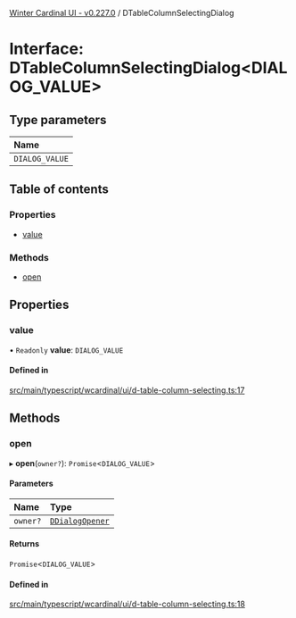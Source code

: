 [Winter Cardinal UI - v0.227.0](../index.md) / DTableColumnSelectingDialog

# Interface: DTableColumnSelectingDialog<DIALOG_VALUE\>

## Type parameters

| Name |
| :------ |
| `DIALOG_VALUE` |

## Table of contents

### Properties

- [value](DTableColumnSelectingDialog.md#value)

### Methods

- [open](DTableColumnSelectingDialog.md#open)

## Properties

### value

• `Readonly` **value**: `DIALOG_VALUE`

#### Defined in

[src/main/typescript/wcardinal/ui/d-table-column-selecting.ts:17](https://github.com/winter-cardinal/winter-cardinal-ui/blob/v0.227.0/src/main/typescript/wcardinal/ui/d-table-column-selecting.ts#L17)

## Methods

### open

▸ **open**(`owner?`): `Promise`<`DIALOG_VALUE`\>

#### Parameters

| Name | Type |
| :------ | :------ |
| `owner?` | [`DDialogOpener`](DDialogOpener.md) |

#### Returns

`Promise`<`DIALOG_VALUE`\>

#### Defined in

[src/main/typescript/wcardinal/ui/d-table-column-selecting.ts:18](https://github.com/winter-cardinal/winter-cardinal-ui/blob/v0.227.0/src/main/typescript/wcardinal/ui/d-table-column-selecting.ts#L18)
